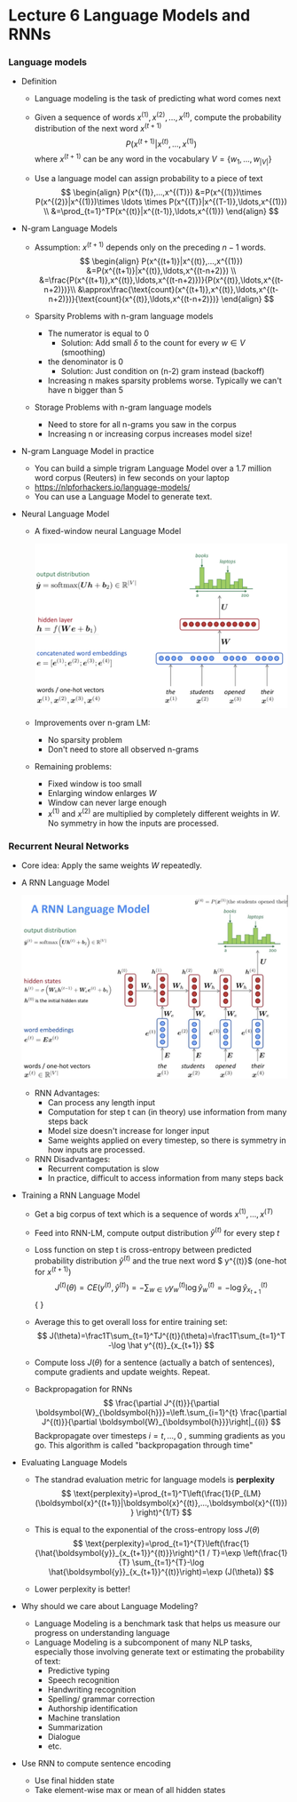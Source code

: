 # Lecture 6 Language Models and RNNs

### Language models

- Definition

  - Language modeling is the task of predicting what word comes next

  - Given a sequence of words $x^{(1)},x^{(2)},...,x^{(t)}$, compute the probability distribution of the next word $x^{(t+1)}$
    $$
    P(x^{(t+1)}|x^{(t)},...,x^{(1)})
    $$
    where $x^{(t+1)}$ can be any word in the vocabulary $V=\{w_1,...,w_{|V|}\}$

  - Use a language model can assign probability to a piece of text
    $$
    \begin{align}
    P(x^{(1)},...,x^{(T)}) &=P(x^{(1)})\times P(x^{(2)}|x^{(1)})\times \ldots \times P(x^{(T)}|x^{(T-1)},\ldots,x^{(1)}) \\
    &=\prod_{t=1}^TP(x^{(t)}|x^{(t-1)},\ldots,x^{(1)})
    \end{align}
    $$

- N-gram Language Models

  - Assumption: $x^{(t+1)}$ depends only on the preceding $n-1$ words.
    $$
    \begin{align}
    P(x^{(t+1)}|x^{(t)},...,x^{(1)}) &=P(x^{(t+1)}|x^{(t)},\ldots,x^{(t-n+2)}) \\
    &=\frac{P(x^{(t+1)},x^{(t)},\ldots,x^{(t-n+2)})}{P(x^{(t)},\ldots,x^{(t-n+2)})}\\
    &\approx\frac{\text{count}(x^{(t+1)},x^{(t)},\ldots,x^{(t-n+2)})}{\text{count}(x^{(t)},\ldots,x^{(t-n+2)})}
    \end{align}
    $$

  - Sparsity Problems with n-gram language models

    - The numerator is equal to 0 
      - Solution: Add small $\delta$ to the count for every $w\in V$ (smoothing)
    - the denominator is 0
      - Solution: Just condition on (n-2) gram instead (backoff) 
    - Increasing n makes sparsity problems worse. Typically we can't have n bigger than 5

  - Storage Problems with n-gram language models

    - Need to store for all n-grams you saw in the corpus
    - Increasing n or increasing corpus increases model size! 

- N-gram Language Model in practice

  - You can build a simple trigram Language Model over a 1.7 million word corpus (Reuters) in few seconds on your laptop
  - https://nlpforhackers.io/language-models/
  - You can use a Language Model to generate text.

- Neural Language Model

  - A fixed-window neural Language Model

    ![fix-window_LM](./pics/fix-window_LM.png)

  - Improvements over n-gram LM:
    - No sparsity problem
    - Don't need to store all observed n-grams
  - Remaining problems:
    - Fixed window is too small
    - Enlarging window enlarges $W$
    - Window can never large enough
    - $x^{(1)}$ and $x^{(2)}$ are multiplied by completely different weights in $W$. No symmetry in how the inputs are processed.

### Recurrent Neural Networks

- Core idea: Apply the same weights $W$ repeatedly.

- A RNN Language Model

  ![rnn_LM](./pics/rnn_LM.jpg)
  

  - RNN Advantages:
    - Can process any length input
    - Computation for step t can (in theory) use information from many steps back
    - Model size doesn't increase for longer input
    - Same weights applied on every timestep, so there is symmetry in how inputs are processed.
  - RNN Disadvantages:
    - Recurrent computation is slow
    - In practice, difficult to access information from many steps back

- Training a RNN Language Model

  - Get a big corpus of text which is a sequence of words $x^{(1)},...,x^{(T)}$ 

  - Feed into RNN-LM, compute output distribution $\hat y^{(t)}$ for every step $t$ 

  - Loss function on step t is cross-entropy between predicted probability distribution $\hat y^{(t)}$ and the true next word $ y^{(t)}$ (one-hot for $x^{(t+1)}$)
    $$
    J^{(t)}(\theta)=CE( y^{(t)},\hat  y^{(t)}) =-\sum_{w\in V}  y^{(t)}_w\log \hat y^{(t)}_w =-\log \hat y^{(t)}_{x_{t+1}}
    $$ { }

  - Average this to get overall loss for entire training set:
    $$
    J(\theta)=\frac1T\sum_{t=1}^TJ^{(t)}(\theta)=\frac1T\sum_{t=1}^T -\log \hat y^{(t)}_{x_{t+1}}
    $$

  - Compute loss $J(\theta)$ for a sentence (actually a batch of sentences), compute gradients and update weights. Repeat.

  - Backpropagation for RNNs
    $$
    \frac{\partial J^{(t)}}{\partial \boldsymbol{W}_{\boldsymbol{h}}}=\left.\sum_{i=1}^{t} \frac{\partial J^{(t)}}{\partial \boldsymbol{W}_{\boldsymbol{h}}}\right|_{(i)}
    $$
    Backpropagate over timesteps $i=t,...,0$ , summing gradients as you go. This algorithm is called "backpropagation through time"

- Evaluating Language Models

  - The standrad evaluation metric for language models is **perplexity**
    $$
    \text{perplexity}=\prod_{t=1}^T\left(\frac{1}{P_{LM}(\boldsymbol{x}^{(t+1)}|\boldsymbol{x}^{(t)},...,\boldsymbol{x}^{(1)})} \right)^{1/T}
    $$

  - This is equal to the exponential of the cross-entropy loss $J(\theta)$ 
    $$
    \text{perplexity}=\prod_{t=1}^{T}\left(\frac{1}{\hat{\boldsymbol{y}}_{x_{t+1}}^{(t)}}\right)^{1 / T}=\exp \left(\frac{1}{T} \sum_{t=1}^{T}-\log \hat{\boldsymbol{y}}_{x_{t+1}}^{(t)}\right)=\exp (J(\theta))
    $$

  - Lower perplexity is better!

- Why should we care about Language Modeling?
  - Language Modeling is a benchmark task that helps us measure our progress on understanding language
  - Language Modeling is a subcomponent of many NLP tasks, especially those involving generate text or estimating the probability of text:
    - Predictive typing
    - Speech recognition
    - Handwriting recognition
    - Spelling/ grammar correction
    - Authorship identification
    - Machine translation
    - Summarization
    - Dialogue
    - etc.

- Use RNN to compute sentence encoding
  - Use final hidden state
  - Take element-wise max or mean of all hidden states

